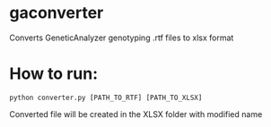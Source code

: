 # gaconverter
Converts GeneticAnalyzer genotyping .rtf files to xlsx format

# How to run:
```
python converter.py [PATH_TO_RTF] [PATH_TO_XLSX]
```
Converted file will be created in the XLSX folder with modified name

